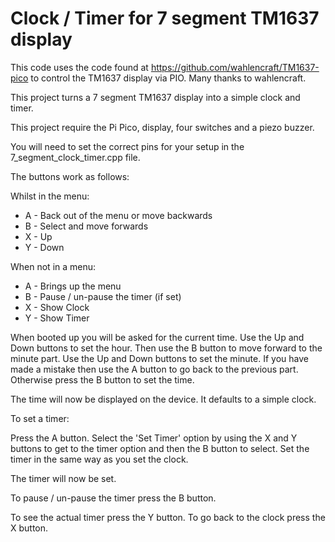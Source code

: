# Clock / Timer for 7 segment TM1637 display

This code uses the code found at https://github.com/wahlencraft/TM1637-pico to control the TM1637 display via PIO.
Many thanks to wahlencraft.

This project turns a 7 segment TM1637 display into a simple clock and timer.

This project require the Pi Pico, display, four switches and a piezo buzzer.

You will need to set the correct pins for your setup in the 7_segment_clock_timer.cpp file.

The buttons work as follows:

Whilst in the menu:

- A - Back out of the menu or move backwards
- B - Select and move forwards
- X - Up
- Y - Down

When not in a menu:

- A - Brings up the menu
- B - Pause / un-pause the timer (if set)
- X - Show Clock
- Y - Show Timer


When booted up you will be asked for the current time. 
Use the Up and Down buttons to set the hour.
Then use the B button to move forward to the minute part.
Use the Up and Down buttons to set the minute.
If you have made a mistake then use the A button to go back to the previous part.
Otherwise press the B button to set the time.

The time will now be displayed on the device. It defaults to a simple clock.

To set a timer:

Press the A button.
Select the 'Set Timer' option by using the X and Y buttons to get to the timer option and then the B button to select.
Set the timer in the same way as you set the clock.

The timer will now be set.

To pause / un-pause the timer press the B button.

To see the actual timer press the Y button.
To go back to the clock press the X button.

